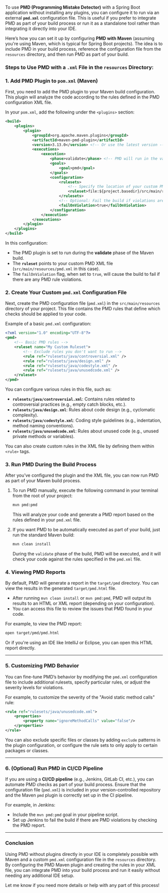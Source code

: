 To use **PMD (Programming Mistake Detector)** with a Spring Boot application without installing any plugins, you can configure it to run via an external **`pmd.xml`** configuration file. This is useful if you prefer to integrate PMD as part of your build process or run it as a standalone tool rather than integrating it directly into your IDE.

Here’s how you can set it up by configuring **PMD with Maven** (assuming you're using Maven, which is typical for Spring Boot projects). The idea is to include PMD in your build process, reference the configuration file from the `resources` directory, and then run PMD as part of your build.

### **Steps to Use PMD with a `.xml` File in the `resources` Directory:**

### 1. **Add PMD Plugin to `pom.xml` (Maven)**

First, you need to add the PMD plugin to your Maven build configuration. This plugin will analyze the code according to the rules defined in the PMD configuration XML file.

In your `pom.xml`, add the following under the `<plugins>` section:

```xml
<build>
    <plugins>
        <plugin>
            <groupId>org.apache.maven.plugins</groupId>
            <artifactId>maven-pmd-plugin</artifactId>
            <version>3.13.0</version> <!-- Or use the latest version -->
            <executions>
                <execution>
                    <phase>validate</phase> <!-- PMD will run in the validate phase -->
                    <goals>
                        <goal>pmd</goal>
                    </goals>
                    <configuration>
                        <rulesets>
                            <!-- Specify the location of your custom PMD configuration -->
                            <ruleset>file:${project.basedir}/src/main/resources/pmd.xml</ruleset>
                        </rulesets>
                        <!-- Optional: Fail the build if violations are found -->
                        <failOnViolation>true</failOnViolation>
                    </configuration>
                </execution>
            </executions>
        </plugin>
    </plugins>
</build>
```

In this configuration:
- The PMD plugin is set to run during the **validate** phase of the Maven build.
- The **`ruleset`** points to your custom PMD XML file (`src/main/resources/pmd.xml` in this case).
- The `failOnViolation` flag, when set to `true`, will cause the build to fail if there are any PMD rule violations.

### 2. **Create Your Custom `pmd.xml` Configuration File**

Next, create the PMD configuration file (`pmd.xml`) in the `src/main/resources` directory of your project. This file contains the PMD rules that define which checks should be applied to your code.

Example of a basic `pmd.xml` configuration:

```xml
<?xml version="1.0" encoding="UTF-8"?>
<pmd>
    <!-- Basic PMD rules -->
    <ruleset name="My Custom Ruleset">
        <!-- Exclude rules you don't want to run -->
        <rule ref="rulesets/java/controversial.xml" />
        <rule ref="rulesets/java/design.xml" />
        <rule ref="rulesets/java/codestyle.xml" />
        <rule ref="rulesets/java/unusedcode.xml" />
    </ruleset>
</pmd>
```

You can configure various rules in this file, such as:
- **`rulesets/java/controversial.xml`**: Contains rules related to controversial practices (e.g., empty catch blocks, etc.).
- **`rulesets/java/design.xml`**: Rules about code design (e.g., cyclomatic complexity).
- **`rulesets/java/codestyle.xml`**: Coding style guidelines (e.g., indentation, method naming conventions).
- **`rulesets/java/unusedcode.xml`**: Rules about unused code (e.g., unused private methods or variables).

You can also create custom rules in the XML file by defining them within `<rule>` tags.

### 3. **Run PMD During the Build Process**

After you’ve configured the plugin and the XML file, you can now run PMD as part of your Maven build process.

1. To run PMD manually, execute the following command in your terminal from the root of your project:

   ```bash
   mvn pmd:pmd
   ```

   This will analyze your code and generate a PMD report based on the rules defined in your `pmd.xml` file.

2. If you want PMD to be automatically executed as part of your build, just run the standard Maven build:

   ```bash
   mvn clean install
   ```

   During the `validate` phase of the build, PMD will be executed, and it will check your code against the rules specified in the `pmd.xml` file.

### 4. **Viewing PMD Reports**

By default, PMD will generate a report in the `target/pmd` directory. You can view the results in the generated `target/pmd.html` file.

- After running `mvn clean install` or `mvn pmd:pmd`, PMD will output its results to an HTML or XML report (depending on your configuration).
- You can access this file to review the issues that PMD found in your code.

For example, to view the PMD report:

```bash
open target/pmd/pmd.html
```

Or if you're using an IDE like IntelliJ or Eclipse, you can open this HTML report directly.

---

### **5. Customizing PMD Behavior**

You can fine-tune PMD’s behavior by modifying the `pmd.xml` configuration file to include additional rulesets, specify particular rules, or adjust the severity levels for violations.

For example, to customize the severity of the "Avoid static method calls" rule:

```xml
<rule ref="rulesets/java/unusedcode.xml">
    <properties>
        <property name="ignoreMethodCalls" value="false"/>
    </properties>
</rule>
```

You can also exclude specific files or classes by adding `exclude` patterns in the plugin configuration, or configure the rule sets to only apply to certain packages or classes.

---

### **6. (Optional) Run PMD in CI/CD Pipeline**

If you are using a **CI/CD pipeline** (e.g., Jenkins, GitLab CI, etc.), you can automate PMD checks as part of your build process. Ensure that the configuration file (`pmd.xml`) is included in your version-controlled repository and the Maven `pmd` plugin is correctly set up in the CI pipeline.

For example, in Jenkins:
- Include the `mvn pmd:pmd` goal in your pipeline script.
- Set up Jenkins to fail the build if there are PMD violations by checking the PMD report.

---

### **Conclusion**

Using PMD without plugins directly in your IDE is completely possible with Maven and a custom `pmd.xml` configuration file in the `resources` directory. By configuring the PMD Maven plugin and creating the rules in your XML file, you can integrate PMD into your build process and run it easily without needing any additional IDE setup.

Let me know if you need more details or help with any part of this process!

